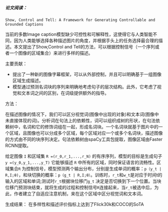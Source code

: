 
##### 论文阅读：
 `Show, Control and Tell: A Framework for Generating Controllable and Grounded Captions`
 
 
   当前的多数Image caption模型缺少可控性和可解释性，这使得它与人类智能不同，因为人类能够选择各种描述图片的角度，并根据手头上的任务选择最合理的描述。本文提出了Show,Control and Tell的方法，可以根据控制信号（一个序列或者一个图像的区域集合）来进行多样的描述。
 
主要贡献：
* 提出了一种新的图像字幕框架，可以从外部控制，并且可以明确基于一组图像区域生成描述。
* 模型通过预测名词块的序列来明确地考虑句子的层次结构。此外，它考虑了视觉和文本词之间的区别，在词级提供额外的指导。 
      
方法：

   在描述图像的情况下，我们可以区分视觉词(图像中出现的对象)和文本词(图像中未直接体现的词)。分析词在句法上的依赖性，词可以组织成树的形状，在句法依赖树中，名词和它的修饰词组在一起，形成名词块。一个名词块就基于图片中的一个区域，且图像也可以分成多个区域，每个区域对应一个或多个名词块，描述图像的方式由不同的块序列决定。句法依赖树由spaCy工具包提取，图像区域由Faster RCNN提取。
   
   
   给定图像 `I` 和区域集 `R =(r_0,r_1,...,r_N)` 的有序序列，模型的目标是生成句子 `y =(y_0,y_1,...,y_T)` 它能够描述 `R` 中所有的区域，同时保证语言的流畅性。区域集合`R` 为控制信号，模型预测两个输出分布，分别是生成单词的概率：`p（y_t | R,I;θ)`，和块切换的概率：`p（g_t | R,I;θ）`。训练时，`r_t`和`w_t`是对应于时间t的输入的区域和单词;测试时`r_t`根据块位移门`g_t` 决定是否切换到下一个位置。当块位移门预测块结束，就将生成的过程和控制信号`R`连接起来，当`r_t`被选中后，为此，作者建立了自适应注意机制，来在这个区域中区分视觉词和文本词。
   
生成结果：
在多样性和描述评价指标上达到了Flick30k和COCO的SoTA




